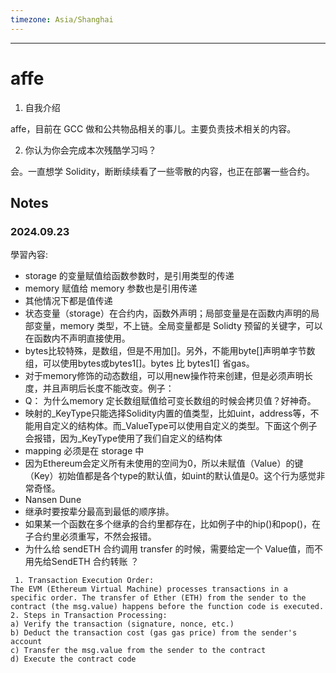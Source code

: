 ```yaml
---
timezone: Asia/Shanghai
---
```


---

# affe

1. 自我介绍

affe，目前在 GCC 做和公共物品相关的事儿。主要负责技术相关的内容。

2. 你认为你会完成本次残酷学习吗？

会。一直想学 Solidity，断断续续看了一些零散的内容，也正在部署一些合约。
   
## Notes

<!-- Content_START -->

### 2024.09.23

學習內容: 
- storage 的变量赋值给函数参数时，是引用类型的传递
- memory 赋值给 memory 参数也是引用传递
- 其他情况下都是值传递
- 状态变量（storage）在合约内，函数外声明；局部变量是在函数内声明的局部变量，memory 类型，不上链。全局变量都是 Solidty 预留的关键字，可以在函数内不声明直接使用。
- bytes比较特殊，是数组，但是不用加[]。另外，不能用byte[]声明单字节数组，可以使用bytes或bytes1[]。bytes 比 bytes1[] 省gas。
- 对于memory修饰的动态数组，可以用new操作符来创建，但是必须声明长度，并且声明后长度不能改变。例子：
- Q： 为什么memory 定长数组赋值给可变长数组的时候会拷贝值？好神奇。
- 映射的_KeyType只能选择Solidity内置的值类型，比如uint，address等，不能用自定义的结构体。而_ValueType可以使用自定义的类型。下面这个例子会报错，因为_KeyType使用了我们自定义的结构体
- mapping 必须是在 storage 中
- 因为Ethereum会定义所有未使用的空间为0，所以未赋值（Value）的键（Key）初始值都是各个type的默认值，如uint的默认值是0。这个行为感觉非常奇怪。
- Nansen Dune
- 继承时要按辈分最高到最低的顺序排。
- 如果某一个函数在多个继承的合约里都存在，比如例子中的hip()和pop()，在子合约里必须重写，不然会报错。
- 为什么给 sendETH 合约调用 transfer 的时候，需要给定一个 Value值，而不用先给SendETH 合约转账 ？

```
 1. Transaction Execution Order:
The EVM (Ethereum Virtual Machine) processes transactions in a specific order. The transfer of Ether (ETH) from the sender to the contract (the msg.value) happens before the function code is executed.
2. Steps in Transaction Processing:
a) Verify the transaction (signature, nonce, etc.)
b) Deduct the transaction cost (gas gas price) from the sender's account
c) Transfer the msg.value from the sender to the contract
d) Execute the contract code
```


### 

<!-- Content_END -->

